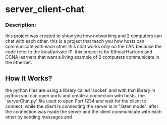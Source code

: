 # server_client-chat
### Description:
this project was created to show you how networking and 2 computers can chat with each other. this is a project that teach you how hosts can communicate with each other
this chat works only on the LAN because the code refer to the local/private IP. this project is for Ethical Hackers and CCNA learners that want a living example
of 2 computers communicate in the Ethernet.

## How It Works?
the python files are using a library called 'socket' and with that library in python you can open ports and create a connection with hosts.
the 'serverChat.py' file used to open Port 1234 and wait for the client to connect, while the client is connecting the server is in "listen mode".
after the connection was made the server and the client communicate with each other by sending messages and 
